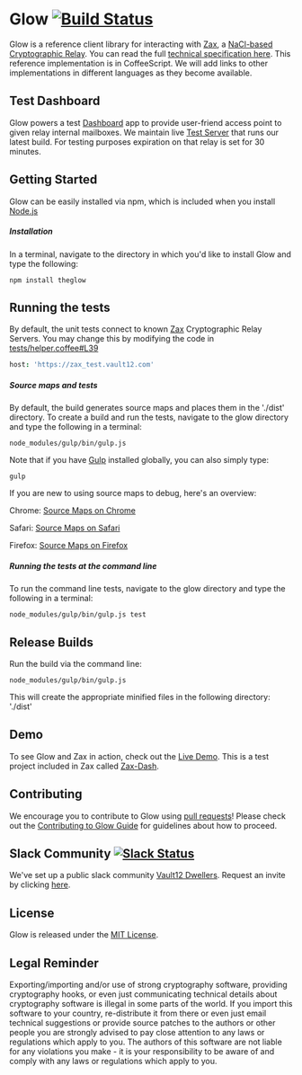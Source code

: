 # Glow [![Build Status](https://travis-ci.org/vault12/glow.svg)](https://travis-ci.org/vault12/glow)
Glow is a reference client library for interacting with [Zax](https://github.com/vault12/zax), a [NaCl-based Cryptographic Relay](https://s3-us-west-1.amazonaws.com/vault12/zax_infogfx.jpg). You can read the full [technical specification here](http://bit.ly/nacl_relay_spec). This reference implementation is in CoffeeScript. We will add links to other implementations in different languages as they become available.

## Test Dashboard
 Glow powers a test [Dashboard](https://github.com/vault12/zax-dash) app to provide user-friend access point to given relay internal mailboxes. We maintain live [Test Server](https://zax_test.vault12.com) that runs our latest build. For testing purposes expiration on that relay is set for 30 minutes.

## Getting Started
Glow can be easily installed via npm, which is included when you install [Node.js](https://nodejs.org/)

##### Installation
In a terminal, navigate to the directory in which you'd like to install Glow and type the following:
```Shell
npm install theglow
```

## Running the tests
By default, the unit tests connect to known [Zax](https://github.com/vault12/zax) Cryptographic Relay Servers.
You may change this by modifying the code in [tests/helper.coffee#L39](tests/helper.coffee#L39)

```CoffeeScript
host: 'https://zax_test.vault12.com'
```

##### Source maps and tests
By default, the build generates source maps and places them in the './dist' directory. To create a build and run the tests, navigate to the glow directory and type the following in a terminal:

```Shell
node_modules/gulp/bin/gulp.js
```

Note that if you have [Gulp](https://github.com/gulpjs/gulp) installed globally, you can also simply type:

```Shell
gulp
```

If you are new to using source maps to debug, here's an overview:

Chrome: [Source Maps on Chrome](https://developer.chrome.com/devtools/docs/javascript-debugging#source-maps)

Safari: [Source Maps on Safari](https://developer.apple.com/library/mac/documentation/AppleApplications/Conceptual/Safari_Developer_Guide/ResourcesandtheDOM/ResourcesandtheDOM.html)

Firefox: [Source Maps on Firefox](https://developer.mozilla.org/en-US/docs/Tools/Debugger/How_to/Use_a_source_map)

##### Running the tests at the command line
To run the command line tests, navigate to the glow directory and type the following in a terminal:

```Shell
node_modules/gulp/bin/gulp.js test
```

## Release Builds

Run the build via the command line:

```Shell
node_modules/gulp/bin/gulp.js
```

This will create the appropriate minified files in the following directory: './dist'

## Demo
To see Glow and Zax in action, check out the [Live Demo](https://zax_test.vault12.com). This is a test project included in Zax called [Zax-Dash](https://github.com/vault12/zax-dash).

## Contributing
We encourage you to contribute to Glow using [pull requests](https://github.com/vault12/glow/pulls)! Please check out the [Contributing to Glow Guide](CONTRIBUTING.md) for guidelines about how to proceed.

## Slack Community [![Slack Status](https://slack.vault12.com/badge.svg)](https://slack.vault12.com)
We've set up a public slack community [Vault12 Dwellers](https://vault12dwellers.slack.com/). Request an invite by clicking [here](https://slack.vault12.com/).

## License
Glow is released under the [MIT License](http://opensource.org/licenses/MIT).

## Legal Reminder
Exporting/importing and/or use of strong cryptography software, providing cryptography hooks, or even just communicating technical details about cryptography software is illegal in some parts of the world. If you import this software to your country, re-distribute it from there or even just email technical suggestions or provide source patches to the authors or other people you are strongly advised to pay close attention to any laws or regulations which apply to you. The authors of this software are not liable for any violations you make - it is your responsibility to be aware of and comply with any laws or regulations which apply to you.
